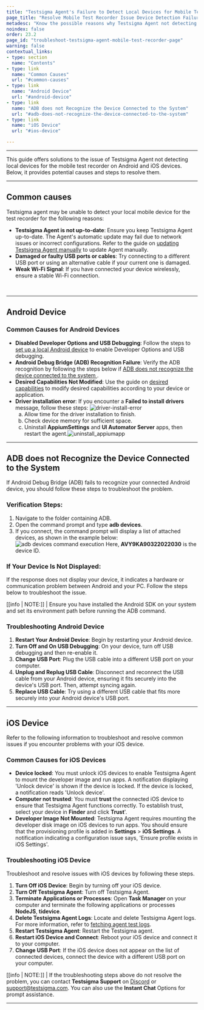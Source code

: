 ```yaml
---
title: "Testsigma Agent's Failure to Detect Local Devices for Mobile Test Recorder"
page_title: "Resolve Mobile Test Recorder Issue Device Detection Failures"
metadesc: "Know the possible reasons why Testsigma Agent not detecting Local Devices for Mobile Test Recorder and learn steps to fix the issue by troubleshooting"
noindex: false
order: 23.2
page_id: "troubleshoot-testsigma-agent-mobile-test-recorder-page"
warning: false
contextual_links:
- type: section
  name: "Contents"
- type: link
  name: "Common Causes"
  url: "#common-causes"
- type: link
  name: "Android Device"
  url: "#android-device"
- type: link
  name: "ADB does not Recognize the Device Connected to the System"
  url: "#adb-does-not-recognize-the-device-connected-to-the-system"
- type: link
  name: "iOS Device"
  url: "#ios-device"

---
```


---

<p>This guide offers solutions to the issue of Testsigma Agent not detecting local devices for the mobile test recorder on Android and iOS devices. Below, it provides potential causes and steps to resolve them.</p>

---

## **Common causes**

Testsigma agent may be unable to detect your local mobile device for the test recorder for the following reasons:
<ul>
<li><strong>Testsigma Agent is not up-to-date</strong>: Ensure you keep Testsigma Agent up-to-date. The Agent's automatic update may fail due to network issues or incorrect configurations. Refer to the guide on <a href="https://testsigma.com/docs/agent/update-agent-manually/">updating Testsigma Agent manually</a> to update Agent manually.</li>
<li id="usb-unstable"><strong>Damaged or faulty USB ports or cables</strong>: Try connecting to a different USB port or using an alternative cable if your current one is damaged.</li>
<li><strong>Weak Wi-Fi Signal</strong>: If you have connected your device wirelessly, ensure a stable Wi-Fi connection.</li>
</ul>
<br>

---

## **Android Device**

### **Common Causes for Android Devices**

<ul>
<li><strong>Disabled Developer Options and USB Debugging</strong>: Follow the steps to <a href="https://testsigma.com/docs/agent/connect-android-local-devices/">set up a local Android device</a> to enable Developer Options and USB debugging.</li>
<li><strong>Android Debug Bridge (ADB) Recognition Failure</strong>: Verify the ADB recognition by following the steps below if <a href="https://testsigma.com/docs/troubleshooting/agent/mobile-device-not-displayed-recorder/#adb-does-not-recognize-the-device-connected-to-the-system"> ADB does not recognize the device connected to the system </a>.</li>
<li><strong>Desired Capabilities Not Modified</strong>: Use the guide on <a href="https://testsigma.com/docs/desired-capabilities/overview/">desired capabilities</a> to modify desired capabilities according to your device or application.</li>
<li id="driver-install-error"><strong>Driver installation error</strong>: If you encounter a <strong>Failed to install drivers</strong> message, follow these steps: <img src="https://s3.amazonaws.com/static-docs.testsigma.com/new_images/projects/applications/diver_installation_error.png" alt="driver-install-error"></a>
     <ol type="a">
     <li>Allow time for the driver installation to finish.</li>
     <li>Check device memory for sufficient space.</li>
     <li>Uninstall <strong>AppiumSettings</strong> and <strong>UI Automator Server</strong> apps, then restart the agent.<img src="https://s3.amazonaws.com/static-docs.testsigma.com/new_images/projects/applications/uninstall_appiumapp.png" alt="uninstall_appiumapp"></a></li> 
     </ol> 
</li>
</ul>

---

## **ADB does not Recognize the Device Connected to the System**

If Android Debug Bridge (ADB) fails to recognize your connected Android device, you should follow these steps to troubleshoot the problem.

### **Verification Steps**:

1. Navigate to the folder containing ADB.
2. Open the command prompt and type **adb devices**.
3. If you connect, the command prompt will display a list of attached devices, as shown in the example below: ![adb devices command execution](https://docs.testsigma.com/images/mobile-device-not-displayed-recorder/adb-devices-command-execution.png)
    Here, **AVY9KA90322022030** is the device ID.

### **If Your Device Is Not Displayed**:

If the response does not display your device, it indicates a hardware or communication problem between Android and your PC. Follow the steps below to troubleshoot the issue.

[[info | NOTE:]]
| Ensure you have installed the Android SDK on your system and set its environment path before running the ADB command.

### **Troubleshooting Android Device**

1. **Restart Your Android Device**: Begin by restarting your Android device.
2. **Turn Off and On USB Debugging**: On your device, turn off USB debugging and then re-enable it.
3. **Change USB Port**: Plug the USB cable into a different USB port on your computer.
4. **Unplug and Replug USB Cable**: Disconnect and reconnect the USB cable from your Android device, ensuring it fits securely into the device's USB port. Then, attempt syncing again.
5. **Replace USB Cable**: Try using a different USB cable that fits more securely into your Android device's USB port.

---

##  **iOS Device**

Refer to the following information to troubleshoot and resolve common issues if you encounter problems with your iOS device.

### **Common Causes for iOS Devices**

<ul>
<li id="device-locked"><strong>Device locked</strong>: You must unlock iOS devices to enable Testsigma Agent to mount the developer image and run apps. A notification displaying 'Unlock device' is shown if the device is locked. If the device is locked, a notification reads 'Unlock device'.</li>
<li id="device-trust"><strong>Computer not trusted</strong>: You must <strong>trust</strong> the connected iOS device to ensure that Testsigma Agent functions correctly. To establish trust, select your device in <strong>Finder</strong> and click <strong>Trust</strong>'.</li>
<li id="device-mount"><strong>Developer Image Not Mounted</strong>: Testsigma Agent requires mounting the developer disk image on iOS devices to run apps. You should ensure that the provisioning profile is added in <strong>Settings</strong> > <strong>iOS Settings</strong>. A notification indicating a configuration issue says, 'Ensure profile exists in iOS Settings'.</li>
</ul>

### **Troubleshooting iOS Device**

Troubleshoot and resolve issues with iOS devices by following these steps.

<ol>
<li><strong>Turn Off iOS Device</strong>: Begin by turning off your iOS device.</li>
<li><strong>Turn Off Testsigma Agent</strong>: Turn off Testsigma Agent.</li>
<li><strong>Terminate Applications or Processes</strong>: Open <strong>Task Manager</strong> on your computer and terminate the following applications or processes <strong>NodeJS</strong>, <strong>tidevice</strong>.</li>
<li><strong>Delete Testsigma Agent Logs</strong>: Locate and delete Testsigma Agent logs. For more information, refer to <a href="https://testsigma.com/docs/agent/troubleshooting/logs/">fetching agent test logs</a>.</li>
<li><strong>Restart Testsigma Agent</strong>: Restart the Testsigma agent.</li>
<li><strong>Restart iOS Device and Connect</strong>: Reboot your iOS device and connect it to your computer.</li>
<li><strong>Change USB Port</strong>: If the iOS device does not appear on the list of connected devices, connect the device with a different USB port on your computer.</li>
</ol>

[[info | NOTE:]]
| If the troubleshooting steps above do not resolve the problem, you can contact **Testsigma Support** on [Discord](https://discord.com/invite/5caWS7R6QX) or [support@testsigma.com](mailto:support@testsigma.com). You can also use the **Instant Chat** Options for prompt assistance.

---